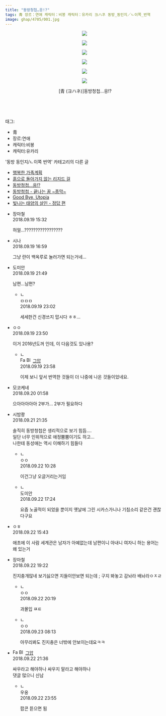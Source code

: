 ```yaml
---
title: "동방청첩…응!?"
tags: 青 장르：연애 캐릭터：비봉 캐릭터：유카리 ヨハネ 동방_동인지／ㄴ이쪽_번역
image: ghap/4705/001.jpg
---
```

<div class="article">
<p style="text-align: center; clear: none; float: none;"><img src="{{ site.nasurl }}/ghap/4705/001.jpg"/></p>
<p style="text-align: center; clear: none; float: none;"><img src="{{ site.nasurl }}/ghap/4705/002.jpg"/></p>
<p style="text-align: center; clear: none; float: none;"><img src="{{ site.nasurl }}/ghap/4705/003.jpg"/></p>
<p style="text-align: center; clear: none; float: none;"><img src="{{ site.nasurl }}/ghap/4705/004.jpg"/></p>
<p style="text-align: center; clear: none; float: none;"><img src="{{ site.nasurl }}/ghap/4705/005.jpg"/></p>
<p style="text-align: center; clear: none; float: none;"><img src="{{ site.nasurl }}/ghap/4705/006.jpg"/></p>
<p style="text-align: center; clear: none; float: none;"> [青 (ヨハネ)]동방청첩…응!?</p>
<p style="text-align: center; clear: none; float: none;"><br/></p>
<p><br/></p>
</div><div class="tagTrail">
<p>태그: </p>
<ul>
<li>青</li>
<li>장르:연애</li>
<li>캐릭터:비봉</li>
<li>캐릭터:유카리</li>
</ul>
</div><div class="another">
<p>'동방 동인지/ㄴ이쪽 번역' 카테고리의 다른 글</p>
<ul>
<li><a href="/2018-09-22-ghap_4712">행복한 가족계획</a></li>
<li><a href="/2018-09-20-ghap_4707">흙으로 돌아가지 않는 리지드 걸</a></li>
<li><a href="/2018-09-19-ghap_4705">동방청첩…응!?</a></li>
<li><a href="/2018-09-18-ghap_4702">동방청첩 - 끝나는 꿈 ~종막~</a></li>
<li><a href="/2018-09-04-ghap_4679">Good Bye, Utopia</a></li>
<li><a href="/2018-09-03-ghap_4659">빛나는 태양의 살인 - 정답 편</a></li>
</ul>
</div><div class="cb_module cb_fluid">
<div class="cb_wrt cb_profile">
<div class="comment">
<ul>
<li class="cb_thumb_off" id="comment15335775">
<div class="cb_comment_area">
<div class="cb_info_area">
<div class="cb_section">
<span class="cb_nick_name">장마철</span>
</div>
<div class="cb_section">
<span class="cb_date">2018.09.19 15:32 </span>
</div>
</div>
<div class="cb_dsc_comment">
<p class="cb_dsc">
											허얼...?????????????????
										</p>
</div>
</div></li>
<li class="cb_thumb_off" id="comment15335824">
<div class="cb_comment_area">
<div class="cb_info_area">
<div class="cb_section">
<span class="cb_nick_name">시나</span>
</div>
<div class="cb_section">
<span class="cb_date">2018.09.19 16:59 </span>
</div>
</div>
<div class="cb_dsc_comment">
<p class="cb_dsc">
											그냥 란이 백옥루로 놀러가면 되는거네...
										</p>
</div>
</div></li>
<li class="cb_thumb_off" id="comment15335981">
<div class="cb_comment_area">
<div class="cb_info_area">
<div class="cb_section">
<span class="cb_nick_name">도미안</span>
</div>
<div class="cb_section">
<span class="cb_date">2018.09.19 21:49 </span>
</div>
</div>
<div class="cb_dsc_comment">
<p class="cb_dsc">
											남편...남편?
										</p>
</div>
<ul>
<li class="cb_thumb_off" id="comment15336022">
<span class="cb_bu_subnode">ㄴ</span>
<div class="cb_comment_area">
<div class="cb_info_area">
<div class="cb_section">
<span class="cb_nick_name">ㅁㅁㅁ</span>
</div>
<div class="cb_section">
<span class="cb_date">2018.09.19 23:02 </span>
</div>
</div>
<div class="cb_dsc_comment">
<p class="cb_dsc">
																세세한건 신경쓰지 맙시다 ㅎㅎ...
															</p>
</div>
</div>
</li>
</ul>
</div></li>
<li class="cb_thumb_off" id="comment15336084">
<div class="cb_comment_area">
<div class="cb_info_area">
<div class="cb_section">
<span class="cb_nick_name">ㅇㅇ</span>
</div>
<div class="cb_section">
<span class="cb_date">2018.09.19 23:50 </span>
</div>
</div>
<div class="cb_dsc_comment">
<p class="cb_dsc">
											이거 2016년도꺼 인데, 이 다음것도 있나용?
										</p>
</div>
<ul>
<li class="cb_thumb_off" id="comment15336090">
<span class="cb_bu_subnode">ㄴ</span>
<div class="cb_comment_area">
<div class="cb_info_area">
<div class="cb_section">
<span class="cb_nick_name"><img alt="Favicon of https://ghaptouhou.tistory.com" height="16" onerror="this.onerror=null;this.parentNode.removeChild(this)" src="https://ghaptouhou.tistory.com/favicon.ico" width="16"/> <img alt="BlogIcon" height="16" onerror="this.parentNode.removeChild(this)" src="https://ghaptouhou.tistory.com/index.gif" width="16"/> <a href="https://ghaptouhou.tistory.com" onclick="return openLinkInNewWindow(this)"> 그압</a><span class="tistoryProfileLayerTrigger" onclick='TistoryProfile.show(event, this, {"title":"\uc800\uae30 \uc774\uac70 \ub098\uc911\uc5d0 \uc218\uc815 \uac00\ub2a5\ud558\ub098\uc694","url":"https:\/\/ghap.tistory.com","nickname":"\uadf8\uc555","items":[]}); return false;'></span></span>
</div>
<div class="cb_section">
<span class="cb_date">2018.09.19 23:58 </span>
</div>
</div>
<div class="cb_dsc_comment">
<p class="cb_dsc">
																이제 보니 앞서 번역한 것들이 더 나중에 나온 것들이었네요.
															</p>
</div>
</div>
</li>
</ul>
</div></li>
<li class="cb_thumb_off" id="comment15336172">
<div class="cb_comment_area">
<div class="cb_info_area">
<div class="cb_section">
<span class="cb_nick_name">모코케네</span>
</div>
<div class="cb_section">
<span class="cb_date">2018.09.20 01:58 </span>
</div>
</div>
<div class="cb_dsc_comment">
<p class="cb_dsc">
											으아아아아아 2부가... 2부가 필요하다
										</p>
</div>
</div></li>
<li class="cb_thumb_off" id="comment15337660">
<div class="cb_comment_area">
<div class="cb_info_area">
<div class="cb_section">
<span class="cb_nick_name">시밤쾅</span>
</div>
<div class="cb_section">
<span class="cb_date">2018.09.21 21:35 </span>
</div>
</div>
<div class="cb_dsc_comment">
<p class="cb_dsc">
											솔직히 동방청첩은 생리적으로 보기 힘듬....<br/>
일단 너무 인위적으로 애정뿜뿜이기도 하고...<br/>
나한테 동성애는 역시 이해하기 힘들다
										</p>
</div>
<ul>
<li class="cb_thumb_off" id="comment15337938">
<span class="cb_bu_subnode">ㄴ</span>
<div class="cb_comment_area">
<div class="cb_info_area">
<div class="cb_section">
<span class="cb_nick_name">ㅇㅇ</span>
</div>
<div class="cb_section">
<span class="cb_date">2018.09.22 10:28 </span>
</div>
</div>
<div class="cb_dsc_comment">
<p class="cb_dsc">
																이건그냥 오글거리는거임
															</p>
</div>
</div>
</li>
<li class="cb_thumb_off" id="comment15338104">
<span class="cb_bu_subnode">ㄴ</span>
<div class="cb_comment_area">
<div class="cb_info_area">
<div class="cb_section">
<span class="cb_nick_name">도미안</span>
</div>
<div class="cb_section">
<span class="cb_date">2018.09.22 17:24 </span>
</div>
</div>
<div class="cb_dsc_comment">
<p class="cb_dsc">
																요즘 노골적이 되었을 뿐이지 옛날에 그린 시카스가니나 기침소리 같은건 괜찮다구요
															</p>
</div>
</div>
</li>
</ul>
</div></li>
<li class="cb_thumb_off" id="comment15338070">
<div class="cb_comment_area">
<div class="cb_info_area">
<div class="cb_section">
<span class="cb_nick_name">ㅇㅎ</span>
</div>
<div class="cb_section">
<span class="cb_date">2018.09.22 15:43 </span>
</div>
</div>
<div class="cb_dsc_comment">
<p class="cb_dsc">
											애초에 이 사람 세계관은 남자가 아예없는데 남편이니 아내니 여자니 하는 용어는 왜 있는거
										</p>
</div>
</div></li>
<li class="cb_thumb_off" id="comment15338136">
<div class="cb_comment_area">
<div class="cb_info_area">
<div class="cb_section">
<span class="cb_nick_name">장마철</span>
</div>
<div class="cb_section">
<span class="cb_date">2018.09.22 19:22 </span>
</div>
</div>
<div class="cb_dsc_comment">
<p class="cb_dsc">
											진지충개많네 보기싫으면 지들이안보면 되는데 ; 구지 봐놓고 감놔라 배놔라ㅇㅈㄹ
										</p>
</div>
<ul>
<li class="cb_thumb_off" id="comment15338149">
<span class="cb_bu_subnode">ㄴ</span>
<div class="cb_comment_area">
<div class="cb_info_area">
<div class="cb_section">
<span class="cb_nick_name">ㅇㅇ</span>
</div>
<div class="cb_section">
<span class="cb_date">2018.09.22 20:19 </span>
</div>
</div>
<div class="cb_dsc_comment">
<p class="cb_dsc">
																과몰입 ㅉㅌ
															</p>
</div>
</div>
</li>
<li class="cb_thumb_off" id="comment15338436">
<span class="cb_bu_subnode">ㄴ</span>
<div class="cb_comment_area">
<div class="cb_info_area">
<div class="cb_section">
<span class="cb_nick_name">ㅇㅇ</span>
</div>
<div class="cb_section">
<span class="cb_date">2018.09.23 08:13 </span>
</div>
</div>
<div class="cb_dsc_comment">
<p class="cb_dsc">
																아무리봐도 진지충은 너밖에 안보이는데요ㅋㅋ
															</p>
</div>
</div>
</li>
</ul>
</div></li>
<li class="cb_thumb_off" id="comment15338172">
<div class="cb_comment_area">
<div class="cb_info_area">
<div class="cb_section">
<span class="cb_nick_name"><img alt="Favicon of https://ghaptouhou.tistory.com" height="16" onerror="this.onerror=null;this.parentNode.removeChild(this)" src="https://ghaptouhou.tistory.com/favicon.ico" width="16"/> <img alt="BlogIcon" height="16" onerror="this.parentNode.removeChild(this)" src="https://ghaptouhou.tistory.com/index.gif" width="16"/> <a href="https://ghaptouhou.tistory.com" onclick="return openLinkInNewWindow(this)"> 그압</a><span class="tistoryProfileLayerTrigger" onclick='TistoryProfile.show(event, this, {"title":"\uc800\uae30 \uc774\uac70 \ub098\uc911\uc5d0 \uc218\uc815 \uac00\ub2a5\ud558\ub098\uc694","url":"https:\/\/ghap.tistory.com","nickname":"\uadf8\uc555","items":[]}); return false;'></span></span>
</div>
<div class="cb_section">
<span class="cb_date">2018.09.22 21:36 </span>
</div>
</div>
<div class="cb_dsc_comment">
<p class="cb_dsc">
											싸우라고 해야하나 싸우지 말라고 해야하나<br/>
댓글 많으니 신남
										</p>
</div>
<ul>
<li class="cb_thumb_off" id="comment15338228">
<span class="cb_bu_subnode">ㄴ</span>
<div class="cb_comment_area">
<div class="cb_info_area">
<div class="cb_section">
<span class="cb_nick_name">우옹</span>
</div>
<div class="cb_section">
<span class="cb_date">2018.09.22 23:55 </span>
</div>
</div>
<div class="cb_dsc_comment">
<p class="cb_dsc">
																팝콘 뜯으면 됨
															</p>
</div>
</div>
</li>
</ul>
</div></li>
</ul>
</div>
</div><!-- commentList close -->
</div>
